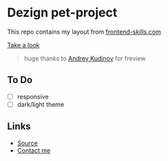 # **Dezign pet-project**

This repo contains my layout from [frontend-skills.com](https://frontend-skills.com)

[Take a look](https://latnikou.github.io/pet-dezign/)

> huge thanks to [Andrey Kudinov](https://github.com/andrey-kudinov) for freview


## **To Do**
- [ ] responsive
- [ ] dark/light theme 

## **Links**
- [Source](https://frontend-skills.com/template/FQvOXqylrjWfP5vg7Fhl)
- [Contact me](https://t.me/latnikov)
